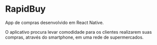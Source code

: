 # RapidBuy
App de compras desenvolvido em React Native.

O aplicativo procura levar comodidade para os clientes realizarem suas compras, através do smartphone, em uma rede de supermercados.
